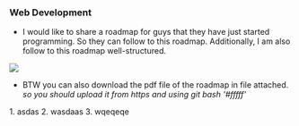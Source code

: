 ### Web Development
* I would like to share a roadmap for guys that they have just started programming. So they can follow to this roadmap. Additionally, I am also follow to this roadmap well-structured.
<img src="/Web_Development_2021_Roadmap-1.png">
<ul><li>BTW you can also download the pdf file of the roadmap in file attached. <em>so you should upload it from https and using git bash '#fffff'</em></li></ul>
1. asdas
2. wasdaas
3. wqeqeqe